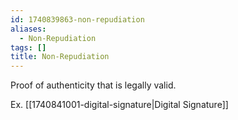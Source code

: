 ```yaml
---
id: 1740839863-non-repudiation
aliases:
  - Non-Repudiation
tags: []
title: Non-Repudiation
---
```


Proof of authenticity that is legally valid.

Ex. [[1740841001-digital-signature|Digital Signature]] 
